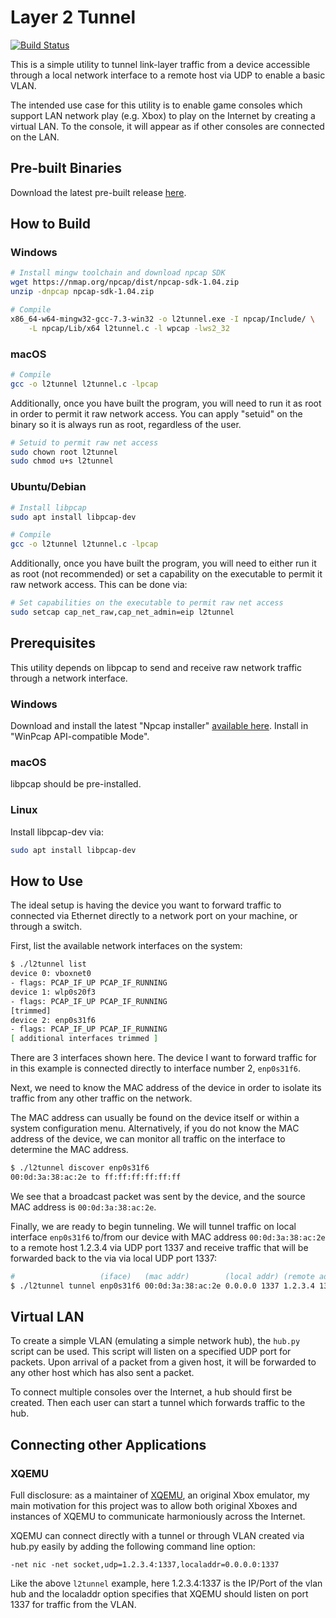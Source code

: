 Layer 2 Tunnel
==============

[![Build Status](https://travis-ci.org/mborgerson/l2tunnel.svg?branch=master)](https://travis-ci.org/mborgerson/l2tunnel)

This is a simple utility to tunnel link-layer traffic from a device accessible
through a local network interface to a remote host via UDP to enable a basic
VLAN.

The intended use case for this utility is to enable game consoles which support
LAN network play (e.g. Xbox) to play on the Internet by creating a virtual LAN.
To the console, it will appear as if other consoles are connected on the LAN.

Pre-built Binaries
------------------
Download the latest pre-built release [here](https://github.com/mborgerson/l2tunnel/releases).

How to Build
------------

### Windows

```sh
# Install mingw toolchain and download npcap SDK
wget https://nmap.org/npcap/dist/npcap-sdk-1.04.zip
unzip -dnpcap npcap-sdk-1.04.zip

# Compile
x86_64-w64-mingw32-gcc-7.3-win32 -o l2tunnel.exe -I npcap/Include/ \
    -L npcap/Lib/x64 l2tunnel.c -l wpcap -lws2_32
```

### macOS

```sh
# Compile
gcc -o l2tunnel l2tunnel.c -lpcap
```

Additionally, once you have built the program, you will need to run it as root
in order to permit it raw network access. You can apply "setuid" on the binary
so it is always run as root, regardless of the user.

```sh
# Setuid to permit raw net access
sudo chown root l2tunnel
sudo chmod u+s l2tunnel
```

### Ubuntu/Debian

```sh
# Install libpcap
sudo apt install libpcap-dev

# Compile
gcc -o l2tunnel l2tunnel.c -lpcap
```

Additionally, once you have built the program, you will need to either run it as
root (not recommended) or set a capability on the executable to permit it raw
network access. This can be done via:

```sh
# Set capabilities on the executable to permit raw net access
sudo setcap cap_net_raw,cap_net_admin=eip l2tunnel
```

Prerequisites
-------------
This utility depends on libpcap to send and receive raw network traffic through
a network interface.

### Windows

Download and install the latest "Npcap installer" [available
here](https://nmap.org/npcap/). Install in "WinPcap API-compatible Mode".

### macOS

libpcap should be pre-installed.

### Linux

Install libpcap-dev via:

```sh
sudo apt install libpcap-dev
```

How to Use
----------
The ideal setup is having the device you want to forward traffic to connected
via Ethernet directly to a network port on your machine, or through a switch.

First, list the available network interfaces on the system:

```sh
$ ./l2tunnel list
device 0: vboxnet0
- flags: PCAP_IF_UP PCAP_IF_RUNNING
device 1: wlp0s20f3
- flags: PCAP_IF_UP PCAP_IF_RUNNING
[trimmed]
device 2: enp0s31f6
- flags: PCAP_IF_UP PCAP_IF_RUNNING
[ additional interfaces trimmed ]
```

There are 3 interfaces shown here. The device I want to forward traffic for in
this example is connected directly to interface number 2, `enp0s31f6`.

Next, we need to know the MAC address of the device in order to isolate its
traffic from any other traffic on the network.

The MAC address can usually be found on the device itself or within a system
configuration menu. Alternatively, if you do not know the MAC address of the
device, we can monitor all traffic on the interface to determine the MAC
address.

```sh
$ ./l2tunnel discover enp0s31f6
00:0d:3a:38:ac:2e to ff:ff:ff:ff:ff:ff
```

We see that a broadcast packet was sent by the device, and the source MAC
address is `00:0d:3a:38:ac:2e`.

Finally, we are ready to begin tunneling. We will tunnel traffic on local
interface `enp0s31f6` to/from our device with MAC address `00:0d:3a:38:ac:2e` to
a remote host 1.2.3.4 via UDP port 1337 and receive traffic that will be
forwarded back to the via via local UDP port 1337:

```sh
#                   (iface)   (mac addr)        (local addr) (remote addr)
$ ./l2tunnel tunnel enp0s31f6 00:0d:3a:38:ac:2e 0.0.0.0 1337 1.2.3.4 1337
```

Virtual LAN
-----------
To create a simple VLAN (emulating a simple network hub), the `hub.py`
script can be used. This script will listen on a specified UDP port for packets.
Upon arrival of a packet from a given host, it will be forwarded to any other
host which has also sent a packet.

To connect multiple consoles over the Internet, a hub should first be created.
Then each user can start a tunnel which forwards traffic to the hub.

Connecting other Applications
-----------------------------

### XQEMU

Full disclosure: as a maintainer of [XQEMU](https://xqemu.com), an original Xbox
emulator, my main motivation for this project was to allow both original Xboxes
and instances of XQEMU to communicate harmoniously across the Internet.

XQEMU can connect directly with a tunnel or through VLAN created via hub.py
easily by adding the following command line option:

```
-net nic -net socket,udp=1.2.3.4:1337,localaddr=0.0.0.0:1337
```

Like the above `l2tunnel` example, here 1.2.3.4:1337 is the IP/Port of the vlan
hub and the localaddr option specifies that XQEMU should listen on port 1337 for
traffic from the VLAN.